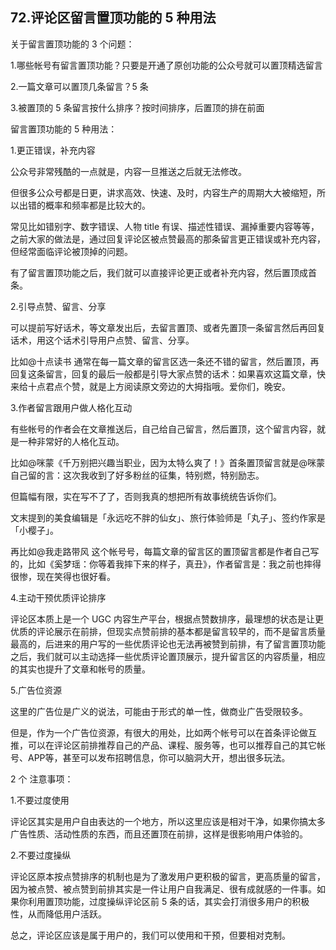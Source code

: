## 72.评论区留言置顶功能的 5 种用法
关于留言置顶功能的 3 个问题：


1.哪些帐号有留言置顶功能？只要是开通了原创功能的公众号就可以置顶精选留言


2.一篇文章可以置顶几条留言？5 条


3.被置顶的 5 条留言按什么排序？按时间排序，后置顶的排在前面


留言置顶功能的 5 种用法：


1.更正错误，补充内容


公众号非常残酷的一点就是，内容一旦推送之后就无法修改。


但很多公众号都是日更，讲求高效、快速、及时，内容生产的周期大大被缩短，所以出错的概率和频率都是比较大的。


常见比如错别字、数字错误、人物 title 有误、描述性错误、漏掉重要内容等等，之前大家的做法是，通过回复评论区被点赞最高的那条留言更正错误或补充内容，但经常面临评论被顶掉的问题。


有了留言置顶功能之后，我们就可以直接评论更正或者补充内容，然后置顶成首条。


2.引导点赞、留言、分享


可以提前写好话术，等文章发出后，去留言置顶、或者先置顶一条留言然后再回复话术，用这个话术引导用户点赞、留言、分享。


比如@十点读书 通常在每一篇文章的留言区选一条还不错的留言，然后置顶，再回复这条留言，回复的最后一般都是引导大家点赞的话术：如果喜欢这篇文章，快来给十点君点个赞，就是上方阅读原文旁边的大拇指哦。爱你们，晚安。


3.作者留言跟用户做人格化互动


有些帐号的作者会在文章推送后，自己给自己留言，然后置顶，这个留言内容，就是一种非常好的人格化互动。


比如@咪蒙《千万别把兴趣当职业，因为太特么爽了！》首条置顶留言就是@咪蒙 自己留的言：这次我收到了好多粉丝的征集，特别燃，特别励志。


但篇幅有限，实在写不了了，否则我真的想把所有故事统统告诉你们。


文末提到的美食编辑是「永远吃不胖的仙女」、旅行体验师是「丸子」、签约作家是「小樱子」。


再比如@我走路带风 这个帐号号，每篇文章的留言区的置顶留言都是作者自己写的，比如《奚梦瑶：你等着我摔下来的样子，真丑》，作者留言是：我之前也摔得很惨，现在笑得也很好看。


4.主动干预优质评论排序


评论区本质上是一个 UGC 内容生产平台，根据点赞数排序，最理想的状态是让更优质的评论展示在前排，但现实点赞前排的基本都是留言较早的，而不是留言质量最高的，后进来的用户写的一些优质评论也无法再被赞到前排，有了留言置顶功能之后，我们就可以主动选择一些优质评论置顶展示，提升留言区的内容质量，相应的其实也提升了文章和帐号的质量。 


5.广告位资源


这里的广告位是广义的说法，可能由于形式的单一性，做商业广告受限较多。


但是，作为一个广告位资源，有很大的用处，比如两个帐号可以在首条评论做互推，可以在评论区前排推荐自己的产品、课程、服务等，也可以推荐自己的其它帐号、APP等，甚至可以发布招聘信息，你可以脑洞大开，想出很多玩法。


2 个 注意事项：


1.不要过度使用


评论区其实是用户自由表达的一个地方，所以这里应该是相对干净，如果你搞太多广告性质、活动性质的东西，而且还置顶在前排，这样是很影响用户体验的。


2.不要过度操纵


评论区原本按点赞排序的机制也是为了激发用户更积极的留言，更高质量的留言，因为被点赞、被点赞到前排其实是一件让用户自我满足、很有成就感的一件事。如果你利用置顶功能，过度操纵评论区前 5 条的话，其实会打消很多用户的积极性，从而降低用户活跃。


总之，评论区应该是属于用户的，我们可以使用和干预，但要相对克制。

